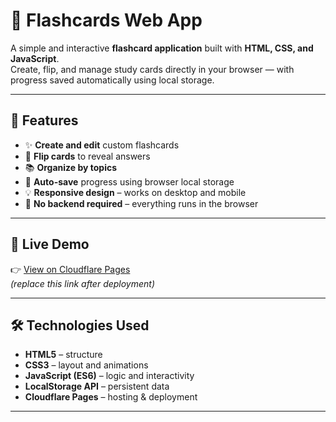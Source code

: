 # 🧠 Flashcards Web App

A simple and interactive **flashcard application** built with **HTML, CSS, and JavaScript**.  
Create, flip, and manage study cards directly in your browser — with progress saved automatically using local storage.

---

## 🌟 Features

- ✨ **Create and edit** custom flashcards
- 🔄 **Flip cards** to reveal answers
- 📚 **Organize by topics**
- 💾 **Auto-save** progress using browser local storage
- 💡 **Responsive design** – works on desktop and mobile
- 🧩 **No backend required** – everything runs in the browser

---

## 🚀 Live Demo

👉 [View on Cloudflare Pages](https://your-site-name.pages.dev)  
_(replace this link after deployment)_

---

## 🛠️ Technologies Used

- **HTML5** – structure
- **CSS3** – layout and animations
- **JavaScript (ES6)** – logic and interactivity
- **LocalStorage API** – persistent data
- **Cloudflare Pages** – hosting & deployment

---
